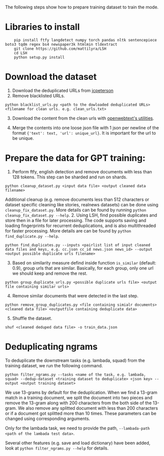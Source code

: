 The following steps show how to prepare training dataset to train the mode.

# Libraries to install

```
    pip install ftfy langdetect numpy torch pandas nltk sentencepiece boto3 tqdm regex bs4 newspaper3k htmlmin tldextract 
    git clone https://github.com/mattilyra/LSH
    cd LSH
    python setup.py install
``` 

# Download the dataset

1. Download the deduplicated URLs from [jcpeterson](https://mega.nz/#F!EZZD0YwJ!9_PlEQzdMVLaNdKv_ICNVQ!cc4RgQQZ)
2. Remove blacklisted URLs.
```
python blacklist_urls.py <path to the dowloaded deduplicated URLs> <filename for clean urls. e.g. clean_urls.txt>
```
3. Download the content from the clean urls with [openwebtext's utilities](https://github.com/eukaryote31/openwebtext/blob/master/download.py). 

4. Merge the contents into one loose json file with 1 json per newline of the format `{'text': text, 'url': unique_url}`. It is important for the url to be unique.

# Prepare the data for GPT training:

1. Perform ftfy, english detection and remove documents with less than 128 tokens. This step can be sharded and run on shards.
```
python cleanup_dataset.py <input data file> <output cleaned data filename>
```
Additional cleanup (e.g. remove documents less than 512 characters or dataset specific cleaning like stories, realnews datasets) can be done using `cleanup_fix_dataset.py`. More details can be found by running `python cleanup_fix_dataset.py --help`.
2. Using LSH, find possible duplicates and store then in a file for later processing. The code supports saving and loading fingerprints for recurrent deduplications, and is also multithreaded for faster processing. More details are can be found by `python find_duplicate.py --help`.
```
python find_duplicates.py --inputs <pairlist list of input cleaned data files and keys, e.g. cc.json cc_id news.json news_id> --output <output possible duplicate urls filename>
```
3. Based on similarity measure defind inside function `is_similar` (default: 0.9), group urls that are similar. Basically, for each group, only one url we should keep and remove the rest.
```
python group_duplicate_urls.py <possible duplicate urls file> <output file containing similar urls>
```
4. Remove similar documents that were detected in the last step.
```
python remove_group_duplicates.py <file containing simialr documents> <cleaned data file> <outputfile containing deduplicate data>
```

5. Shuffle the dataset.
```
shuf <cleaned deduped data file> -o train_data.json
```

# Deduplicating ngrams

To deduplicate the downstream tasks (e.g. lambada, squad) from the training dataset, we run the following command.

```
python filter_ngrams.py --tasks <name of the task, e.g. lambada, squad> --dedup-dataset <training dataset to deduplicate> <json key> --output <output training dataset>
```
We use 13-grams by default for the deduplication. When we find a 13-gram match in a training document, we split the document into two pieces and remove the 13-gram along with 200 characters from the both side of the 13-gram. We also remove any splitted document with less than 200 characters or if a document got splitted more than 10 times. These parameters can be changed using corresponding arguments.

Only for the lambada task, we need to provide the path, `--lambada-path <path of the lambada test data>`.

Several other features (e.g. save and load dictionary) have been added, look at `python filter_ngrams.py --help` for details.

